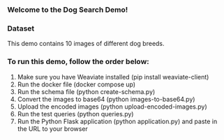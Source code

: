 ### Welcome to the Dog Search Demo! 

### Dataset 
This demo contains 10 images of different dog breeds. 

### To run this demo, follow the order below:
1. Make sure you have Weaviate installed (pip install weaviate-client)
2. Run the docker file (docker compose up)
3. Run the schema file (python create-schema.py)
4. Convert the images to base64 (python images-to-base64.py)
5. Upload the encoded images (python upload-encoded-images.py)
6. Run the test queries (python queries.py)
7. Run the Python Flask application (python application.py) and paste in the URL to your browser


